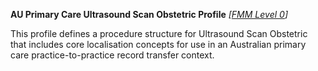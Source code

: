 **AU Primary Care Ultrasound Scan Obstetric Profile** *[[FMM Level 0](guidance.html)]*

This profile defines a procedure structure for Ultrasound Scan Obstetric that includes core localisation concepts for use in an Australian primary care practice-to-practice record transfer context.


